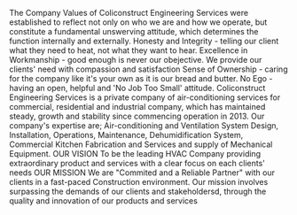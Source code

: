 The Company Values of Coliconstruct Engineering Services were established to reflect not only on who we are and how we operate, but constitute a fundamental unswerving attitude, which determines the function internally and externally.
Honesty and Integrity - telling our client what they need to heat, not what they want to hear.
Excellence in Workmanship - good enough is never our obejective. We provide our clients' need with compassion and satisfaction
Sense of Ownership - caring for the company like it's your own as it is our bread and butter.
No Ego - having an open, helpful and 'No Job Too Small' attitude.
Coliconstruct Engineering Services is a private company of air-conditioning services for commercial, residential and industrial company, which has maintained steady, growth and stability since commencing operation in 2013.
Our company's expertise are; Air-conditioning and Ventilation System Design, Installation, Operations, Maintenance, Dehumidification System, Commercial Kitchen Fabrication and Services and supply of Mechanical Equipment.
OUR VISION
To be the leading HVAC Company providing extraordinary product and  services with a clear focus on each clients' needs
OUR MISSION
We are "Commited and a Reliable Partner" with our clients in a fast-paced Construction environment. Our mission involves surpassing the demands of our clients and stakeholdersd, through the quality and innovation of our products and services